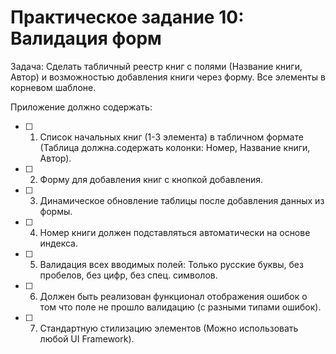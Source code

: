 # Практическое задание 10: Валидация форм
Задача: Сделать табличный реестр книг с полями (Название книги, Автор) и возможностью добавления книги через форму. Все элементы в корневом шаблоне.

Приложение должно содержать:

- [ ] 1. Список начальных книг (1-3 элемента) в табличном формате (Таблица должна.содержать колонки: Номер, Название книги, Автор).
- [ ] 2. Форму для добавления книг с кнопкой добавления.
- [ ] 3. Динамическое обновление таблицы после добавления данных из формы.
- [ ] 4. Номер книги должен подставляться автоматически на основе индекса.
- [ ] 5. Валидация всех вводимых полей: Только русские буквы, без пробелов, без цифр, без спец. символов.
- [ ] 6. Должен быть реализован функционал отображения ошибок о том что поле не прошло валидацию (с разными типами ошибок).
- [ ] 7. Стандартную стилизацию элементов (Можно использовать любой UI Framework).
